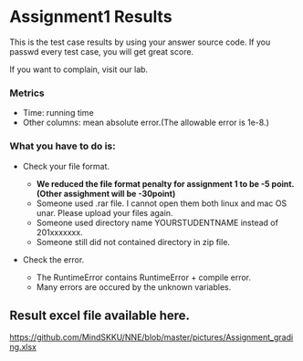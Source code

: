 # Assignment1 Results

This is the test case results by using your answer source code. If you passwd every test case, you will get great score.

If you want to complain, visit our lab.

### Metrics
- Time: running time
- Other columns: mean absolute error.(The allowable error is 1e-8.)

### What you have to do is:
- Check your file format.
  - **We reduced the file format penalty for assignment 1 to be -5 point.(Other assighment will be -30point)**
  - Someone used .rar file. I cannot open them both linux and mac OS unar. Please upload your files again.
  - Someone used directory name YOURSTUDENTNAME instead of 201xxxxxxx. 
  - Someone still did not contained directory in zip file.

- Check the error.
  - The RuntimeError contains RuntimeError + compile error.
  - Many errors are occured by the unknown variables.
  
 
## Result excel file available here.
https://github.com/MindSKKU/NNE/blob/master/pictures/Assignment_grading.xlsx
